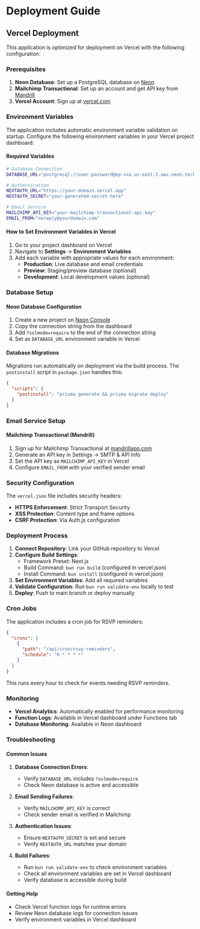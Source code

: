 # Deployment Guide

## Vercel Deployment

This application is optimized for deployment on Vercel with the following configuration:

### Prerequisites

1. **Neon Database**: Set up a PostgreSQL database on [Neon](https://console.neon.tech)
2. **Mailchimp Transactional**: Set up an account and get API key from [Mandrill](https://mandrillapp.com/settings)
3. **Vercel Account**: Sign up at [vercel.com](https://vercel.com)

### Environment Variables

The application includes automatic environment variable validation on startup. Configure the following environment variables in your Vercel project dashboard:

#### Required Variables

```bash
# Database Connection
DATABASE_URL="postgresql://user:password@ep-xxx.us-east-2.aws.neon.tech/dbname?sslmode=require"

# Authentication
NEXTAUTH_URL="https://your-domain.vercel.app"
NEXTAUTH_SECRET="your-generated-secret-here"

# Email Service
MAILCHIMP_API_KEY="your-mailchimp-transactional-api-key"
EMAIL_FROM="noreply@yourdomain.com"
```

#### How to Set Environment Variables in Vercel

1. Go to your project dashboard on Vercel
2. Navigate to **Settings** → **Environment Variables**
3. Add each variable with appropriate values for each environment:
   - **Production**: Live database and email credentials
   - **Preview**: Staging/preview database (optional)
   - **Development**: Local development values (optional)

### Database Setup

#### Neon Database Configuration

1. Create a new project on [Neon Console](https://console.neon.tech)
2. Copy the connection string from the dashboard
3. Add `?sslmode=require` to the end of the connection string
4. Set as `DATABASE_URL` environment variable in Vercel

#### Database Migrations

Migrations run automatically on deployment via the build process. The `postinstall` script in `package.json` handles this:

```json
{
  "scripts": {
    "postinstall": "prisma generate && prisma migrate deploy"
  }
}
```

### Email Service Setup

#### Mailchimp Transactional (Mandrill)

1. Sign up for Mailchimp Transactional at [mandrillapp.com](https://mandrillapp.com)
2. Generate an API key in Settings → SMTP & API Info
3. Set the API key as `MAILCHIMP_API_KEY` in Vercel
4. Configure `EMAIL_FROM` with your verified sender email

### Security Configuration

The `vercel.json` file includes security headers:

- **HTTPS Enforcement**: Strict Transport Security
- **XSS Protection**: Content type and frame options
- **CSRF Protection**: Via Auth.js configuration

### Deployment Process

1. **Connect Repository**: Link your GitHub repository to Vercel
2. **Configure Build Settings**:
   - Framework Preset: Next.js
   - Build Command: `bun run build` (configured in vercel.json)
   - Install Command: `bun install` (configured in vercel.json)
3. **Set Environment Variables**: Add all required variables
4. **Validate Configuration**: Run `bun run validate-env` locally to test
5. **Deploy**: Push to main branch or deploy manually

### Cron Jobs

The application includes a cron job for RSVP reminders:

```json
{
  "crons": [
    {
      "path": "/api/cron/rsvp-reminders",
      "schedule": "0 * * * *"
    }
  ]
}
```

This runs every hour to check for events needing RSVP reminders.

### Monitoring

- **Vercel Analytics**: Automatically enabled for performance monitoring
- **Function Logs**: Available in Vercel dashboard under Functions tab
- **Database Monitoring**: Available in Neon dashboard

### Troubleshooting

#### Common Issues

1. **Database Connection Errors**:
   - Verify `DATABASE_URL` includes `?sslmode=require`
   - Check Neon database is active and accessible

2. **Email Sending Failures**:
   - Verify `MAILCHIMP_API_KEY` is correct
   - Check sender email is verified in Mailchimp

3. **Authentication Issues**:
   - Ensure `NEXTAUTH_SECRET` is set and secure
   - Verify `NEXTAUTH_URL` matches your domain

4. **Build Failures**:
   - Run `bun run validate-env` to check environment variables
   - Check all environment variables are set in Vercel dashboard
   - Verify database is accessible during build

#### Getting Help

- Check Vercel function logs for runtime errors
- Review Neon database logs for connection issues
- Verify environment variables in Vercel dashboard
